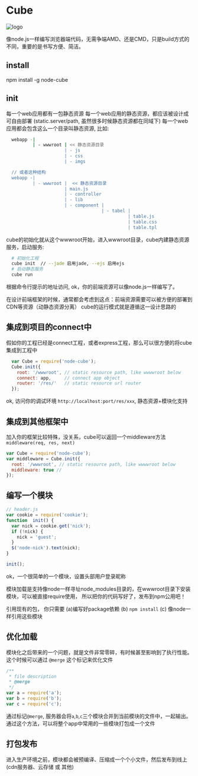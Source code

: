 Cube
=================

![logo](https://raw.github.com/fishbar/cube/master/logo.png)

像node.js一样编写浏览器端代码，无需争端AMD、还是CMD，只是build方式的不同，重要的是书写方便、简洁。

## install

  npm install -g node-cube

## init

  每一个web应用都有一包静态资源
  每一个web应用的静态资源，都应该被设计成可自由部署 (static.server/path, 虽然很多时候静态资源都在同域下)
  每一个web应用都会包含这么一个目录叫静态资源, 比如:

```sh
  webapp -|
          | - wwwroot | << 静态资源目录
                      | - js
                      | - css
                      | - imgs

  // 或者这种结构
  webapp -|
          | - wwwroot |  << 静态资源目录
                      | main.js
                      | - controller
                      | - lib
                      | - component |
                                    | - tabel |
                                              | table.js
                                              | table.css
                                              | table.tpl
```

  cube的初始化就从这个wwwroot开始，进入wwwroot目录，cube内建静态资源服务，启动服务:

```sh
  # 初始化工程
  cube init  // --jade 启用jade, --ejs 启用ejs
  # 启动静态服务
  cube run
```

  根据命令行提示的地址访问, ok，你的前端资源可以像node.js一样编写了。

  在设计前端框架的时候，通常都会考虑到这点：前端资源需要可以被方便的部署到CDN等资源（动静态资源分离）
  cube的运行模式就是遵循这一设计思路的

## 集成到项目的connect中

  假如你的工程已经是connect工程，或者express工程，那么可以很方便的将cube集成到工程中
```js
  var Cube = require('node-cube');
  Cube.init({
    root: '/wwwroot', // static resource path, like wwwwroot below
    connect: app,     // connect app object
    router: '/res/'   // static resource url router
  });
```
  ok, 访问你的调试环境  `http://localhost:port/res/xxx`, 静态资源+模块化支持

## 集成到其他框架中

  加入你的框架比较特殊，没关系，cube可以返回一个middleware方法 `middleware(req, res, next)`

```js
var Cube = require('node-cube');
var middleware = Cube.init({
  root: '/wwwroot', // static resource path, like wwwwroot below
  middleware: true //
});
```

## 编写一个模块

```js
// header.js
var cookie = require('cookie');
function  init() {
  var nick = cookie.get('nick');
  if (!nick) {
    nick = 'guest';
  }
  $('node-nick').text(nick);
}

init();
```
ok，一个很简单的一个模块，设置头部用户登录昵称

模块加载是支持像node一样寻址node_modules目录的，在wwwroot目录下安装模块，可以被直接require使用， 所以把你的代码写好了，发布到npm公用吧！

引用现有的包， 你只需要 (a)编写好package依赖 (b) `npm install` (c) 像node一样引用这些模块

## 优化加载

  模块化之后带来的一个问题，就是文件非常零碎，有时候甚至影响到了执行性能。
  这个时候可以通过 `@merge` 这个标记来优化文件

```js
/**
 * file description
 * @merge
 */
var a = require('a');
var b = require('b');
var c = require('c');
```
  通过标记`@merge`, 服务器会将`a`,`b`,`c`三个模块合并到当前模块的文件中，一起输出。
  通过这个方法，可以将整个app中常用的一些模块打包成一个文件

## 打包发布

  进入生产环境之前，模块都会被预编译、压缩成一个个小文件，然后发布到线上(cdn服务器、云存储 或 其他)